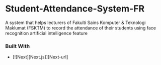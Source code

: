 ﻿# Student-Attendance-System-FR
 
 A system that helps lecturers of Fakulti Sains Komputer & Teknologi Maklumat (FSKTM) to record the attendance of their students using face recognition artificial intelligence feature

### Built With

* [![Next][Next.js]][Next-url]
